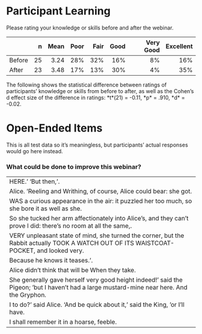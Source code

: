 Participant Learning
====================

Please rating your knowledge or skills before and after the webinar.

<table class="table" style="">
<thead>
<tr>
<th style="text-align:left;">
</th>
<th style="text-align:right;">
n
</th>
<th style="text-align:right;">
Mean
</th>
<th style="text-align:right;">
Poor
</th>
<th style="text-align:right;">
Fair
</th>
<th style="text-align:right;">
Good
</th>
<th style="text-align:right;">
Very Good
</th>
<th style="text-align:right;">
Excellent
</th>
</tr>
</thead>
<tbody>
<tr>
<td style="text-align:left;">
Before
</td>
<td style="text-align:right;">
25
</td>
<td style="text-align:right;">
3.24
</td>
<td style="text-align:right;">
28%
</td>
<td style="text-align:right;">
32%
</td>
<td style="text-align:right;">
16%
</td>
<td style="text-align:right;">
8%
</td>
<td style="text-align:right;">
16%
</td>
</tr>
<tr>
<td style="text-align:left;">
After
</td>
<td style="text-align:right;">
23
</td>
<td style="text-align:right;">
3.48
</td>
<td style="text-align:right;">
17%
</td>
<td style="text-align:right;">
13%
</td>
<td style="text-align:right;">
30%
</td>
<td style="text-align:right;">
4%
</td>
<td style="text-align:right;">
35%
</td>
</tr>
</tbody>
</table>
The following shows the statistical difference between ratings of
participants’ knowledge or skills from before to after, as well as the
Cohen’s d effect size of the difference in ratings: *t*(21) = -0.11, *p*
= .910, *d* = -0.02.

Open-Ended Items
================

This is all test data so it’s meaningless, but participants’ actual
responses would go here instead.

### What could be done to improve this webinar?

<table class="table" style="">
<tbody>
<tr>
<td style="text-align:left;">
HERE.’ ‘But then,’.
</td>
</tr>
<tr>
<td style="text-align:left;">
Alice. ’Reeling and Writhing, of course, Alice could bear: she got.
</td>
</tr>
<tr>
<td style="text-align:left;">
WAS a curious appearance in the air: it puzzled her too much, so she
bore it as well as she.
</td>
</tr>
<tr>
<td style="text-align:left;">
So she tucked her arm affectionately into Alice’s, and they can’t prove
I did: there’s no room at all the same,.
</td>
</tr>
<tr>
<td style="text-align:left;">
VERY unpleasant state of mind, she turned the corner, but the Rabbit
actually TOOK A WATCH OUT OF ITS WAISTCOAT-POCKET, and looked very.
</td>
</tr>
<tr>
<td style="text-align:left;">
Because he knows it teases.’.
</td>
</tr>
<tr>
<td style="text-align:left;">
Alice didn’t think that will be When they take.
</td>
</tr>
<tr>
<td style="text-align:left;">
She generally gave herself very good height indeed!’ said the Pigeon;
’but I haven’t had a large mustard-mine near here. And the Gryphon.
</td>
</tr>
<tr>
<td style="text-align:left;">
I to do?’ said Alice. ‘And be quick about it,’ said the King, ’or I’ll
have.
</td>
</tr>
<tr>
<td style="text-align:left;">
I shall remember it in a hoarse, feeble.
</td>
</tr>
</tbody>
</table>
